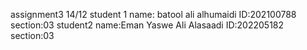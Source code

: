 assignment3 14/12
student 1 name: batool ali alhumaidi
ID:202100788
section:03
student2 name:Eman Yaswe Ali Alasaadi
ID:202205182
section:03
